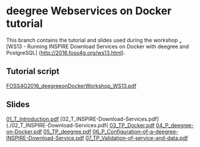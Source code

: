 deegree Webservices on Docker tutorial
======================================

This branch contains the tutorial and slides used during the workshop „
[WS13 - Running INSPIRE Download Services on Docker with deegree and PostgreSQL] (http://2016.foss4g.org/ws13.html).

Tutorial script
---------------
[FOSS4G2016_deegreeonDockerWorkshop_WS13.pdf](./FOSS4G2016_deegreeonDockerWorkshop_WS13.pdf)

Slides
------
[01_T_Introduction.pdf](./01_T_Introduction.pdf)
[02_T_INSPIRE-Download-Services.pdf](./02_T_INSPIRE-Download-Services.pdf(
[03_TP_Docker.pdf](./03_TP_Docker.pdf)
[04_P_deegree-on-Docker.pdf](./04_P_deegree-on-Docker.pdf)
[05_TP_deegree.pdf](./05_TP_deegree.pdf)
[06_P_Configuration-of-a-deegree-INSPIRE-Download-Service.pdf](./06_P_Configuration-of-a-deegree-INSPIRE-Download-Service.pdf)
[07_TP_Validation-of-service-and-data.pdf](./07_TP_Validation-of-service-and-data.pdf)
